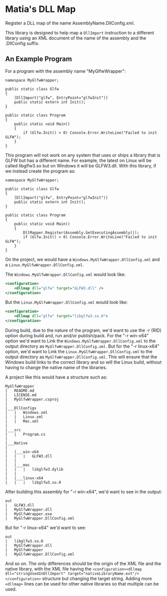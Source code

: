 Matia's DLL Map
===============

Register a DLL map of the name AssemblyName.DllConfig.xml.

This library is designed to help map a `DllImport` instruction to a different library using an XML
document of the name of the assembly and the .DllConfig suffix.

An Example Program
------------------

For a program with the assembly name "MyGlfwWrapper":

```dotnetcli
namespace MyGlfwWrapper;

public static class Glfw
{
    [DllImport("glfw", EntryPoint="glfwInit")]
    public static extern int Init();
}

public static class Program
{
    public static void Main()
    {
        if (Glfw.Init() < 0) Console.Error.WriteLine("Failed to init GLFW");
    }
}
```

This program will not work on any system that uses or ships a library that is GLFW but has a
different name. For example, the latest on Linux will be called libglfw3.so but on Windows it will
be GLFW3.dll. With this library, if we instead create the program as:

```dotnetcli
namespace MyGlfwWrapper;

public static class Glfw
{
    [DllImport("glfw", EntryPoint="glfwInit")]
    public static extern int Init();
}

public static class Program
{
    public static void Main()
    {
        DllMapper.Register(Assembly.GetExecutingAssembly());
        if (Glfw.Init() < 0) Console.Error.WriteLine("Failed to init GLFW");
    }
}
```

On the project, we would have a `Windows.MyGlfwWrapper.DllConfig.xml` and a
`Linux.MyGlfwWrapper.DllConfig.xml`.

The `Windows.MyGlfwWrapper.DllConfig.xml` would look like:

```xml
<configuration>
    <dllmap dll="glfw" target="GLFW3.dll" />
</configuration>
```

But the `Linux.MyGlfwWrapper.DllConfig.xml` would look like:

```xml
<configuration>
    <dllmap dll="glfw" target="libglfw3.so.0">
</configuration>
```

During build, due to the nature of the program, we'd want to use the -r (RID) option during build
and, run and/or publish/pack. For the "-r win-x64" option we'd want to Link the
`Windows.MyGlfwWrapper.DllConfig.xml` to the output directory as `MyGlfwWrapper.DllConfig.xml`. But
for the "-r linux-x64" option, we'd want to Link the `Linux.MyGlfwWrapper.DllConfig.xml` to the
output directory as `MyGlfwWrapper.DllConfig.xml`. This will ensure that the Windows build links to
the correct library and so will the Linux build, without having to change the native name of the
libraries.

A project like this would have a structure such as:

```
MyGlfwWrapper
|   README.md
|   LICENSE.md
|   MyGlfwWrapper.csproj
|
|___DllConfigs
|   |   Windows.xml
|   |   Linux.xml
|   |   Mac.xml
|
|___src
|   |   Program.cs
|
|___Native
|   
|   |___win-x64
|   |   |   GLFW3.dll
|   |
|   |___mac
|   |   |   libglfw3.dylib
|   |
|   |___linux-x64
|   |   |   libglfw3.so.0
```

After building this assembly for "-r win-x64", we'd want to see in the output:

```
out
|   GLFW3.dll
|   MyGlfwWrapper.dll
|   MyGlfwWrapper.exe
|   MyGlfwWrapper.DllConfig.xml
```

But for "-r linux-x64" we'd want to see:

```
out
|   libglfw3.so.0
|   MyGlfwWrapper.dll
|   MyGlfwWrapper
|   MyGlfwWrapper.DllConfig.xml
```

And so on. The only differences should be the origin of the XML file and the native library, with
the XML file having the
`<configuration><dllmap dll="stringUsedInDllImport" target="nativeLibraryName.ext"/></configuration>`
structure but changing the target string. Adding more `<dllmap>` lines can be used for other native
libraries so that multiple can be used.

